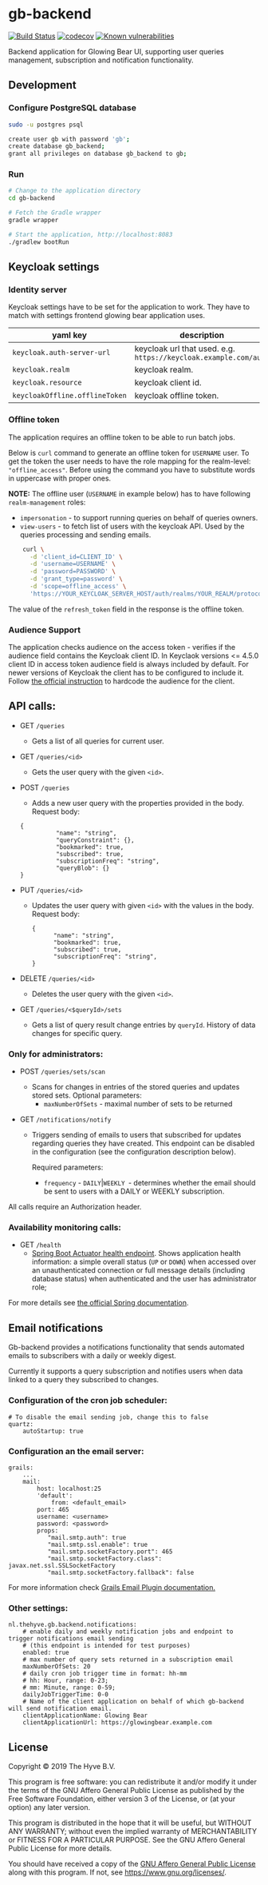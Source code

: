 # gb-backend
[![Build Status](https://travis-ci.org/thehyve/gb-backend.svg?branch=master)](https://travis-ci.org/thehyve/gb-backend)
[![codecov](https://codecov.io/gh/thehyve/gb-backend/branch/master/graph/badge.svg)](https://codecov.io/gh/thehyve/gb-backend)
[![Known vulnerabilities](https://snyk.io/test/github/thehyve/gb-backend/badge.svg?targetFile=gb-backend/build.gradle)](https://snyk.io//test/github/thehyve/gb-backend?targetFile=gb-backend/build.gradle)

Backend application for Glowing Bear UI, supporting user queries management, subscription and notification functionality.

## Development

### Configure PostgreSQL database
```bash
sudo -u postgres psql
```

```bash
create user gb with password 'gb';
create database gb_backend;
grant all privileges on database gb_backend to gb;
```

### Run

```bash
# Change to the application directory
cd gb-backend

# Fetch the Gradle wrapper
gradle wrapper

# Start the application, http://localhost:8083
./gradlew bootRun
```

## Keycloak settings

### Identity server

Keycloak settings have to be set for the application to work.
They have to match with settings frontend glowing bear application uses.

| yaml key | description |
|-----------|-------------|
| `keycloak.auth-server-url` | keycloak url that used. e.g. `https://keycloak.example.com/auth` |
| `keycloak.realm` | keycloak realm. |
| `keycloak.resource` | keycloak client id. |
| `keycloakOffline.offlineToken` | keycloak offline token. |

### Offline token

The application requires an offline token to be able to run batch jobs.

Below is `curl` command to generate an offline token for `USERNAME` user.
To get the token the user needs to have the role mapping for the realm-level: `"offline_access"`.
Before using the command you have to substitute words in uppercase with proper ones.

**NOTE:** The offline user (`USERNAME` in example below) has to have following `realm-management` roles:

- `impersonation` - to support running queries on behalf of queries owners.
- `view-users` - to fetch list of users with the keycloak API. Used by the queries processing and sending emails.

```bash
    curl \
      -d 'client_id=CLIENT_ID' \
      -d 'username=USERNAME' \
      -d 'password=PASSWORD' \
      -d 'grant_type=password' \
      -d 'scope=offline_access' \
      'https://YOUR_KEYCLOAK_SERVER_HOST/auth/realms/YOUR_REALM/protocol/openid-connect/token'
```

The value of the `refresh_token` field in the response is the offline token.

### Audience Support

The application checks audience on the access token - verifies if the audience field contains the Keycloak client ID.
In Keyclaok versions <= 4.5.0 client ID in access token audience field is always included by default. 
For newer versions of Keycloak the client has to be configured to include it. Follow [the official instruction](https://www.keycloak.org/docs/4.8/server_admin/#_audience_hardcoded) to hardcode the 
audience for the client.

## API calls:

- GET `/queries`
   - Gets a list of all queries for current user.
- GET `/queries/<id>`
   - Gets the user query with the given `<id>`.
- POST `/queries`
   - Adds a new user query with the properties provided in the body.
   Request body:
   ```
   {
             "name": "string",
             "queryConstraint": {},
             "bookmarked": true,
             "subscribed": true,
             "subscriptionFreq": "string",
             "queryBlob": {}
   }
   ```
- PUT `/queries/<id>`
   - Updates the user query with given `<id>` with the values in the body.
      Request body:
      ```
      {
            "name": "string",
            "bookmarked": true,
            "subscribed": true,
            "subscriptionFreq": "string",
      }
      ```
- DELETE `/queries/<id>`
   - Deletes the user query with the given `<id>`.

- GET `/queries/<$queryId>/sets`
   - Gets a list of query result change entries by `queryId`. History of data changes for specific query.

### Only for administrators:

- POST `/queries/sets/scan`
   - Scans for changes in entries of the stored queries and updates stored sets.
      Optional parameters:
      - `maxNumberOfSets` - maximal number of sets to be returned

- GET `/notifications/notify`
   - Triggers sending of emails to users that subscribed for updates regarding queries they have created.
     This endpoint can be disabled in the configuration (see the configuration description below).

     Required parameters:
     - `frequency` - `DAILY`|`WEEKLY `- determines whether the email should be sent to users with a DAILY or WEEKLY subscription.

All calls require an Authorization header.

### Availability monitoring calls:

- GET `/health`
   - [Spring Boot Actuator health endpoint](https://docs.spring.io/spring-boot/docs/current/reference/html/production-ready-endpoints.html).
     Shows application health information: a simple overall status (`UP` or `DOWN`) when accessed over
     an unauthenticated connection or full message details (including database status) when authenticated
     and the user has administrator role;

For more details see [the official Spring documentation](https://docs.spring.io/spring-boot/docs/current/reference/html/production-ready-endpoints.html#production-ready-health).

## Email notifications

Gb-backend provides a notifications functionality that sends automated emails to subscribers with a daily or weekly digest.

Currently it supports a query subscription and notifies users when data linked to a query they subscribed to changes.


### Configuration of the cron job scheduler:

```
# To disable the email sending job, change this to false
quartz:
    autoStartup: true
```

### Configuration an the email server:

```
grails:
    ...
    mail:
        host: localhost:25
        'default':
            from: <default_email>
        port: 465
        username: <username>
        password: <password>
        props:
           "mail.smtp.auth": true
           "mail.smtp.ssl.enable": true
           "mail.smtp.socketFactory.port": 465
           "mail.smtp.socketFactory.class": javax.net.ssl.SSLSocketFactory
           "mail.smtp.socketFactory.fallback": false
```

For more information check [Grails Email Plugin documentation.](http://gpc.github.io/grails-mail/guide/2.%20Configuration.html)

### Other settings:

```
nl.thehyve.gb.backend.notifications:
    # enable daily and weekly notification jobs and endpoint to trigger notifications email sending
    # (this endpoint is intended for test purposes)
    enabled: true
    # max number of query sets returned in a subscription email
    maxNumberOfSets: 20
    # daily cron job trigger time in format: hh-mm
    # hh: Hour, range: 0-23;
    # mm: Minute, range: 0-59;
    dailyJobTriggerTime: 0-0
    # Name of the client application on behalf of which gb-backend will send notification email.
    clientApplicationName: Glowing Bear
    clientApplicationUrl: https://glowingbear.example.com
```

## License
Copyright &copy; 2019 The Hyve B.V.

This program is free software: you can redistribute it and/or modify
it under the terms of the GNU Affero General Public License as
published by the Free Software Foundation, either version 3 of the
License, or (at your option) any later version.

This program is distributed in the hope that it will be useful,
but WITHOUT ANY WARRANTY; without even the implied warranty of
MERCHANTABILITY or FITNESS FOR A PARTICULAR PURPOSE. See the
GNU Affero General Public License for more details.

You should have received a copy of the [GNU Affero General Public License](LICENSE)
along with this program. If not, see https://www.gnu.org/licenses/.
